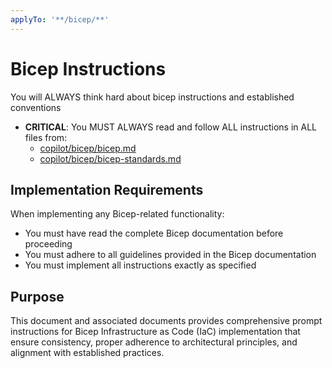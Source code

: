 ```yaml
---
applyTo: '**/bicep/**'
---
```

# Bicep Instructions

You will ALWAYS think hard about bicep instructions and established conventions

- **CRITICAL**: You MUST ALWAYS read and follow ALL instructions in ALL files from:
  - [copilot/bicep/bicep.md](../../copilot/bicep/bicep.md)
  - [copilot/bicep/bicep-standards.md](../../copilot/bicep/bicep-standards.md)

## Implementation Requirements

When implementing any Bicep-related functionality:

- You must have read the complete Bicep documentation before proceeding
- You must adhere to all guidelines provided in the Bicep documentation
- You must implement all instructions exactly as specified

## Purpose

This document and associated documents provides comprehensive prompt instructions for Bicep Infrastructure as Code (IaC) implementation that ensure consistency, proper
 adherence to architectural principles, and alignment with established practices.
